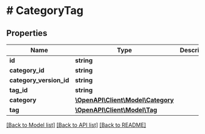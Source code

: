 # # CategoryTag

## Properties

Name | Type | Description | Notes
------------ | ------------- | ------------- | -------------
**id** | **string** |  | [optional]
**category_id** | **string** |  |
**category_version_id** | **string** |  | [optional]
**tag_id** | **string** |  |
**category** | [**\OpenAPI\Client\Model\Category**](Category.md) |  | [optional]
**tag** | [**\OpenAPI\Client\Model\Tag**](Tag.md) |  | [optional]

[[Back to Model list]](../../README.md#models) [[Back to API list]](../../README.md#endpoints) [[Back to README]](../../README.md)
